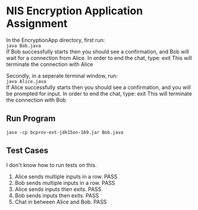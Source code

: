 # NIS Encryption Application Assignment
In the EncryptionApp directory, first run: <br>
`java Bob.java` <br>
If Bob successfully starts then you should see a confirmation, and Bob will wait for a connection from Alice.
In order to end the chat, type: exit
This will terminate the connection with Alice

Secondly, in a seperate terminal window, run: <br>
`java Alice.java`<br>
If Alice successfully starts then you should see a confirmation, and you will be prompted for input.
In order to end the chat, type: exit
This will terminate the connection with Bob

## Run Program
`java -cp bcprov-ext-jdk15on-169.jar Bob.java`


## Test Cases
I don't know how to run tests on this.
1. Alice sends multiple inputs in a row. PASS
2. Bob sends multiple inputs in a row. PASS
3. Alice sends inputs then exits. PASS
4. Bob sends inputs then exits. PASS
5. Chat in between Alice and Bob. PASS
